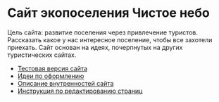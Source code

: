 # Сайт экопоселения Чистое небо

Цель сайта: развитие поселения через привлечение туристов.
Рассказать какое у нас интересное поселение, чтобы все захотели приехать.
Сайт основан на идеях, почерпнутых на других туристических сайтах.

- [Тестовая версия сайта](http://nebo.dev.umonkey.net/)
- [Идеи по оформлению](https://bitbucket.org/umonkey/website-nebo-welcome/src/default/doc/Design.md)
- [Описание внутренностей сайта](https://bitbucket.org/umonkey/website-nebo-welcome/src/default/doc/Software.md)
- [Инструкция по редактированию страниц](https://bitbucket.org/umonkey/website-nebo-welcome/src/default/doc/HOWTO_manage.md)
